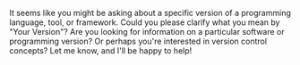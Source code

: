 It seems like you might be asking about a specific version of a programming language, tool, or framework. Could you please clarify what you mean by "Your Version"? Are you looking for information on a particular software or programming version? Or perhaps you're interested in version control concepts? Let me know, and I'll be happy to help!